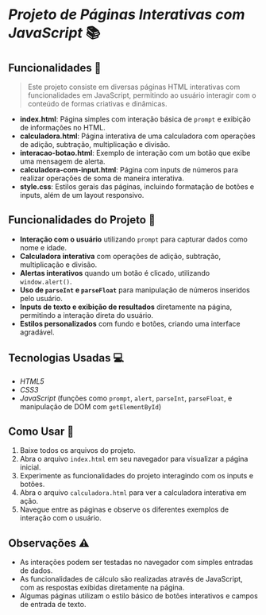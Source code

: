 # *Projeto de Páginas Interativas com JavaScript* 📚

## Funcionalidades 🚀

> Este projeto consiste em diversas páginas HTML interativas com funcionalidades em JavaScript, permitindo ao usuário interagir com o conteúdo de formas criativas e dinâmicas.

- **index.html**: Página simples com interação básica de `prompt` e exibição de informações no HTML.
- **calculadora.html**: Página interativa de uma calculadora com operações de adição, subtração, multiplicação e divisão.
- **interacao-botao.html**: Exemplo de interação com um botão que exibe uma mensagem de alerta.
- **calculadora-com-input.html**: Página com inputs de números para realizar operações de soma de maneira interativa.
- **style.css**: Estilos gerais das páginas, incluindo formatação de botões e inputs, além de um layout responsivo.
  
## Funcionalidades do Projeto 🚀

- **Interação com o usuário** utilizando `prompt` para capturar dados como nome e idade.
- **Calculadora interativa** com operações de adição, subtração, multiplicação e divisão.
- **Alertas interativos** quando um botão é clicado, utilizando `window.alert()`.
- **Uso de `parseInt` e `parseFloat`** para manipulação de números inseridos pelo usuário.
- **Inputs de texto e exibição de resultados** diretamente na página, permitindo a interação direta do usuário.
- **Estilos personalizados** com fundo e botões, criando uma interface agradável.

## Tecnologias Usadas 💻

- _HTML5_
- _CSS3_
- _JavaScript_ (funções como `prompt`, `alert`, `parseInt`, `parseFloat`, e manipulação de DOM com `getElementById`)

## Como Usar 🚀

1. Baixe todos os arquivos do projeto.
2. Abra o arquivo `index.html` em seu navegador para visualizar a página inicial.
3. Experimente as funcionalidades do projeto interagindo com os inputs e botões.
4. Abra o arquivo `calculadora.html` para ver a calculadora interativa em ação.
5. Navegue entre as páginas e observe os diferentes exemplos de interação com o usuário.

## Observações ⚠️

- As interações podem ser testadas no navegador com simples entradas de dados.
- As funcionalidades de cálculo são realizadas através de JavaScript, com as respostas exibidas diretamente na página.
- Algumas páginas utilizam o estilo básico de botões interativos e campos de entrada de texto.
